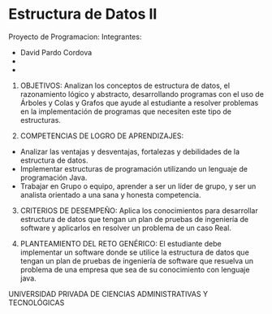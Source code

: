 # Estructura de Datos II
Proyecto de Programacion:
Integrantes:
- David Pardo Cordova
-
-

1. OBJETIVOS:
Analizan los conceptos de estructura de datos, el razonamiento lógico y abstracto, desarrollando
programas con el uso de Árboles y Colas y Grafos que ayude al estudiante a resolver problemas en
la implementación de programas que necesiten este tipo de estructuras.

2. COMPETENCIAS DE LOGRO DE APRENDIZAJES:
- Analizar las ventajas y desventajas, fortalezas y debilidades de la estructura de datos.
- Implementar estructuras de programación utilizando un lenguaje de programación Java.
- Trabajar en Grupo o equipo, aprender a ser un líder de grupo, y ser un analista orientado a una sana y honesta competencia.

3. CRITERIOS DE DESEMPEÑO:
Aplica los conocimientos para desarrollar estructura de datos que tengan un plan de pruebas de
ingeniería de software y aplicarlos en resolver un problema de un caso Real.

4. PLANTEAMIENTO DEL RETO GENÉRICO:
El estudiante debe implementar un software donde se utilice la estructura de datos que tengan un plan
de pruebas de ingeniería de software que resuelva un problema de una empresa que sea de su
conocimiento con lenguaje java.

UNIVERSIDAD PRIVADA DE CIENCIAS ADMINISTRATIVAS Y TECNOLÓGICAS
